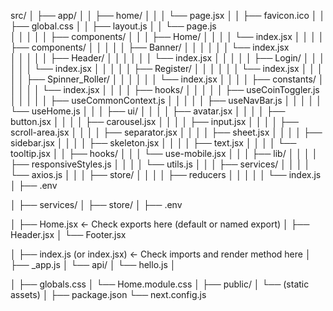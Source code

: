 <!-- folder structure -->
src/
│ ├── app/
│ │    ├── home/
│ │    │   └── page.jsx
│ │    ├── favicon.ico
│ │    ├── global.css
│ │    ├── layout.js
│ │    └── page.js  
│ │    │ 
│ │    ├── components/
│ │    │   ├── Home/
│ │    │   │   └── index.jsx
│ │    │   │   ├── components/
│ │    │   │   │   ├── Banner/
│ │    │   │   │   │   └── index.jsx  
│ │    │   │   │   ├── Header/
│ │    │   │   │   │   └── index.jsx 
│ │    │   │   │   ├── Login/
│ │    │   │   │   │   └── index.jsx 
│ │    │   │   │   ├── Register/
│ │    │   │   │   │   └── index.jsx 
│ │    │   │   │   ├── Spinner_Roller/
│ │    │   │   │   │   └── index.jsx 
│ │    │   │   ├── constants/
│ │    │   │   │   └── index.jsx 
│ │    │   │   ├── hooks/
│ │    │   │   │   ├── useCoinToggler.js
│ │    │   │   │   ├── useCommonContext.js
│ │    │   │   │   ├── useNavBar.js
│ │    │   │   │   └── useHome.js
│ │    │   ├── ui/
│ │    │   │   ├── avatar.jsx
│ │    │   │   ├── button.jsx
│ │    │   │   ├── carousel.jsx
│ │    │   │   ├── input.jsx
│ │    │   │   ├── scroll-area.jsx
│ │    │   │   ├── separator.jsx
│ │    │   │   ├── sheet.jsx
│ │    │   │   ├── sidebar.jsx
│ │    │   │   ├── skeleton.jsx
│ │    │   │   ├── text.jsx
│ │    │   │   └── tooltip.jsx 
│ │    ├── hooks/
│ │    │   └── use-mobile.jsx 
│ │    │   ├── lib/
│ │    │   │   ├── responsiveStyles.js
│ │    │   │   └── utils.js
│ │    │   ├── services/
│ │    │   │   └── axios.js
│ │    │   ├── store/
│ │    │   │   ├── reducers
│ │    │   │   │   └── index.js
│ ├── .env




│ ├── services/
│ ├── store/
│ ├── .env
     
 

│   ├── Home.jsx              ← Check exports here (default or named export)
│   ├── Header.jsx
│   └── Footer.jsx


│   ├── index.js (or index.jsx) ← Check imports and render method here
│   ├── _app.js
│   └── api/
│       └── hello.js
│

│   ├── globals.css
│   └── Home.module.css
│
├── public/
│   └── (static assets)
│
├── package.json
└── next.config.js

